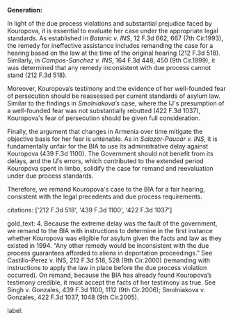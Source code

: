 **Generation:**

In light of the due process violations and substantial prejudice faced by Kouropova, it is essential to evaluate her case under the appropriate legal standards. As established in *Batanic v. INS*, 12 F.3d 662, 667 (7th Cir.1993), the remedy for ineffective assistance includes remanding the case for a hearing based on the law at the time of the original hearing (212 F.3d 518). Similarly, in *Campos-Sanchez v. INS*, 164 F.3d 448, 450 (9th Cir.1999), it was determined that any remedy inconsistent with due process cannot stand (212 F.3d 518).

Moreover, Kouropova’s testimony and the evidence of her well-founded fear of persecution should be reassessed per current standards of asylum law. Similar to the findings in *Smolniakova’s* case, where the IJ's presumption of a well-founded fear was not substantially rebutted (422 F.3d 1037), Kouropova's fear of persecution should be given full consideration.

Finally, the argument that changes in Armenia over time mitigate the objective basis for her fear is untenable. As in *Salazar-Paucar v. INS*, it is fundamentally unfair for the BIA to use its administrative delay against Kouropova (439 F.3d 1100). The Government should not benefit from its delays, and the IJ’s errors, which contributed to the extended period Kouropova spent in limbo, solidify the case for remand and reevaluation under due process standards.

Therefore, we remand Kouropova's case to the BIA for a fair hearing, consistent with the legal precedents and due process requirements.

citations: ['212 F.3d 518', '439 F.3d 1100', '422 F.3d 1037']

gold_text: 4. Because the extreme delay was the fault of the government, we remand to the BIA with instructions to determine in the first instance whether Kouropova was eligible for asylum given the facts and law as they existed in 1994. “Any other remedy would be inconsistent with the due process guarantees afforded to aliens in deportation proceedings.” See Castillo-Perez v. INS, 212 F.3d 518, 528 (9th Cir.2000) (remanding with instructions to apply the law in place before the due process violation occurred). On remand, because the BIA has already found Kouropova’s testimony credible, it must accept the facts of her testimony as true. See Singh v. Gonzales, 439 F.3d 1100, 1112 (9th Cir.2006); Smolniakova v. Gonzales, 422 F.3d 1037, 1048 (9th Cir.2005).

label: 